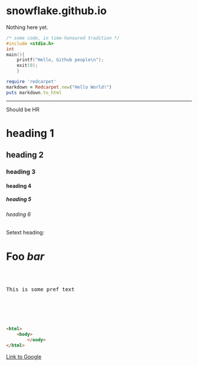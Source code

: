 # snowflake.github.io


Nothing here yet.

```c
/* some code, in time-honoured tradition */
#include <stdio.h>
int
main(){
    printf("Hello, Github people\n");
    exit(0);
    }
```    

```ruby
require 'redcarpet'
markdown = Redcarpet.new("Hello World!")
puts markdown.to_html
```

---
Should be HR 

# heading 1
## heading 2
### heading 3
#### heading 4
##### heading 5
###### heading 6

Setext heading:

Foo *bar*
=========

<pre>
<html>
<body>
<pre>This is some pref text</pre>
</body>
</html>
</pre>

```html
<html>
    <body>
        </oody>
</html>
```
[Link to Google](https://www.google.com/)
